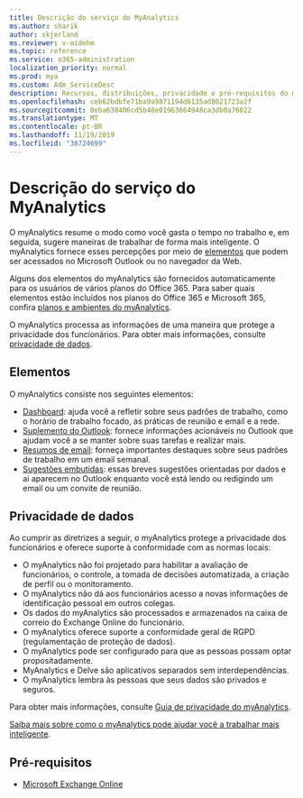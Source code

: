 ```yaml
---
title: Descrição do serviço do MyAnalytics
ms.author: sharik
author: skjerland
ms.reviewer: v-midehm
ms.topic: reference
ms.service: o365-administration
localization_priority: normal
ms.prod: mya
ms.custom: Adm_ServiceDesc
description: Recursos, distribuições, privacidade e pré-requisitos do myAnalytics
ms.openlocfilehash: ceb62bdbfe71ba9a9871194d6135ad8021723a2f
ms.sourcegitcommit: 0eba638406cd5b48e01963664948ca3db0a76822
ms.translationtype: MT
ms.contentlocale: pt-BR
ms.lasthandoff: 11/19/2019
ms.locfileid: "38724699"
---
```

# <a name="myanalytics-service-description"></a>Descrição do serviço do MyAnalytics

O myAnalytics resume o modo como você gasta o tempo no trabalho e, em seguida, sugere maneiras de trabalhar de forma mais inteligente. O myAnalytics fornece esses percepções por meio de [elementos](#elements) que podem ser acessados no Microsoft Outlook ou no navegador da Web.

Alguns dos elementos do myAnalytics são fornecidos automaticamente para os usuários de vários planos do Office 365. Para saber quais elementos estão incluídos nos planos do Office 365 e Microsoft 365, confira [planos e ambientes do myAnalytics](https://docs.microsoft.com/workplace-analytics/myanalytics/overview/plans-environments).  

O myAnalytics processa as informações de uma maneira que protege a privacidade dos funcionários. Para obter mais informações, consulte [privacidade de dados](#data-privacy).

## <a name="elements"></a>Elementos

O myAnalytics consiste nos seguintes elementos:

* [Dashboard](https://docs.microsoft.com/workplace-analytics/myanalytics/use/dashboard-2): ajuda você a refletir sobre seus padrões de trabalho, como o horário de trabalho focado, as práticas de reunião e email e a rede.
* [Suplemento do Outlook](https://docs.microsoft.com/workplace-analytics/myanalytics/use/add-in): fornece informações acionáveis no Outlook que ajudam você a se manter sobre suas tarefas e realizar mais.
* [Resumos de email](https://docs.microsoft.com/workplace-analytics/myanalytics/use/email-digest-2): forneça importantes destaques sobre seus padrões de trabalho em um email semanal.
* [Sugestões embutidas](https://docs.microsoft.com/workplace-analytics/myanalytics/use/mya-notifications): essas breves sugestões orientadas por dados e ai aparecem no Outlook enquanto você está lendo ou redigindo um email ou um convite de reunião.

## <a name="data-privacy"></a>Privacidade de dados

Ao cumprir as diretrizes a seguir, o myAnalytics protege a privacidade dos funcionários e oferece suporte à conformidade com as normas locais:

* O myAnalytics não foi projetado para habilitar a avaliação de funcionários, o controle, a tomada de decisões automatizada, a criação de perfil ou o monitoramento.
* O myAnalytics não dá aos funcionários acesso a novas informações de identificação pessoal em outros colegas.
* Os dados do myAnalytics são processados e armazenados na caixa de correio do Exchange Online do funcionário.
* O myAnalytics oferece suporte a conformidade geral de RGPD (regulamentação de proteção de dados).
* O myAnalytics pode ser configurado para que as pessoas possam optar propositadamente.
* MyAnalytics e Delve são aplicativos separados sem interdependências.
* O myAnalytics lembra às pessoas que seus dados são privados e seguros.

Para obter mais informações, consulte [Guia de privacidade do myAnalytics](https://docs.microsoft.com/workplace-analytics/myanalytics/overview/privacy-guide).

[Saiba mais sobre como o myAnalytics pode ajudar você a trabalhar mais inteligente](https://products.office.com/business/myanalytics-personal-analytics).

## <a name="prerequisites"></a>Pré-requisitos

* [Microsoft Exchange Online](https://docs.microsoft.com/office365/servicedescriptions/exchange-online-service-description/exchange-online-service-description)
